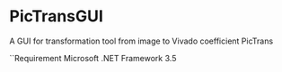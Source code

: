 # PicTransGUI
A GUI for transformation tool from image to Vivado coefficient PicTrans

``Requirement
Microsoft .NET Framework 3.5
